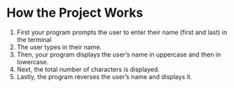 # How the Project Works

1. First your program prompts the user to enter their name (first and last) in the terminal
1. The user types in their name. 
1. Then, your program displays the user’s name in uppercase and then in lowercase. 
1. Next, the total number of characters is displayed. 
1. Lastly, the program reverses the user’s name and displays it.